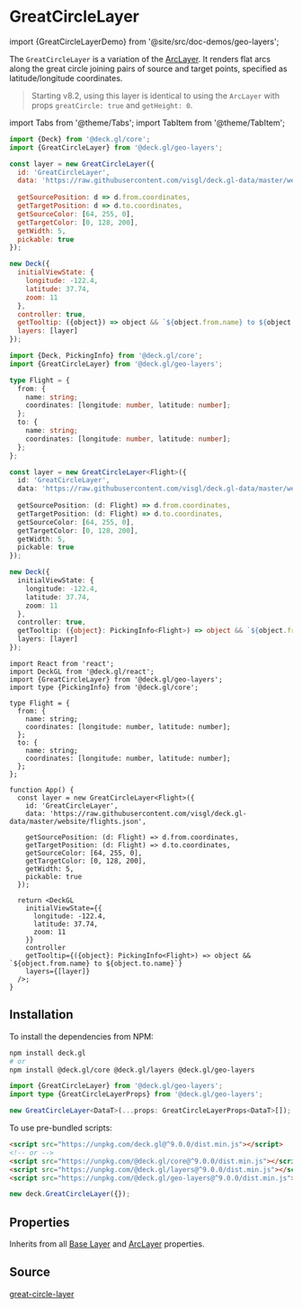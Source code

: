 # GreatCircleLayer

import {GreatCircleLayerDemo} from '@site/src/doc-demos/geo-layers';

<GreatCircleLayerDemo />

The `GreatCircleLayer` is a variation of the [ArcLayer](../layers/arc-layer.md). It renders flat arcs along the great circle joining pairs of source and target points,
specified as latitude/longitude coordinates.

> Starting v8.2, using this layer is identical to using the `ArcLayer` with props `greatCircle: true` and `getHeight: 0`.


import Tabs from '@theme/Tabs';
import TabItem from '@theme/TabItem';

<Tabs groupId="language">
  <TabItem value="js" label="JavaScript">

```js
import {Deck} from '@deck.gl/core';
import {GreatCircleLayer} from '@deck.gl/geo-layers';

const layer = new GreatCircleLayer({
  id: 'GreatCircleLayer',
  data: 'https://raw.githubusercontent.com/visgl/deck.gl-data/master/website/flights.json',
  
  getSourcePosition: d => d.from.coordinates,
  getTargetPosition: d => d.to.coordinates,
  getSourceColor: [64, 255, 0],
  getTargetColor: [0, 128, 200],
  getWidth: 5,
  pickable: true
});

new Deck({
  initialViewState: {
    longitude: -122.4,
    latitude: 37.74,
    zoom: 11
  },
  controller: true,
  getTooltip: ({object}) => object && `${object.from.name} to ${object.to.name}`,
  layers: [layer]
});
```

  </TabItem>
  <TabItem value="ts" label="TypeScript">

```ts
import {Deck, PickingInfo} from '@deck.gl/core';
import {GreatCircleLayer} from '@deck.gl/geo-layers';

type Flight = {
  from: {
    name: string;
    coordinates: [longitude: number, latitude: number];
  };
  to: {
    name: string;
    coordinates: [longitude: number, latitude: number];
  };
};

const layer = new GreatCircleLayer<Flight>({
  id: 'GreatCircleLayer',
  data: 'https://raw.githubusercontent.com/visgl/deck.gl-data/master/website/flights.json',
  
  getSourcePosition: (d: Flight) => d.from.coordinates,
  getTargetPosition: (d: Flight) => d.to.coordinates,
  getSourceColor: [64, 255, 0],
  getTargetColor: [0, 128, 200],
  getWidth: 5,
  pickable: true
});

new Deck({
  initialViewState: {
    longitude: -122.4,
    latitude: 37.74,
    zoom: 11
  },
  controller: true,
  getTooltip: ({object}: PickingInfo<Flight>) => object && `${object.from.name} to ${object.to.name}`,
  layers: [layer]
});
```

  </TabItem>
  <TabItem value="react" label="React">

```tsx
import React from 'react';
import DeckGL from '@deck.gl/react';
import {GreatCircleLayer} from '@deck.gl/geo-layers';
import type {PickingInfo} from '@deck.gl/core';

type Flight = {
  from: {
    name: string;
    coordinates: [longitude: number, latitude: number];
  };
  to: {
    name: string;
    coordinates: [longitude: number, latitude: number];
  };
};

function App() {
  const layer = new GreatCircleLayer<Flight>({
    id: 'GreatCircleLayer',
    data: 'https://raw.githubusercontent.com/visgl/deck.gl-data/master/website/flights.json',
    
    getSourcePosition: (d: Flight) => d.from.coordinates,
    getTargetPosition: (d: Flight) => d.to.coordinates,
    getSourceColor: [64, 255, 0],
    getTargetColor: [0, 128, 200],
    getWidth: 5,
    pickable: true
  });

  return <DeckGL
    initialViewState={{
      longitude: -122.4,
      latitude: 37.74,
      zoom: 11
    }}
    controller
    getTooltip={({object}: PickingInfo<Flight>) => object && `${object.from.name} to ${object.to.name}`}
    layers={[layer]}
  />;
}
```

  </TabItem>
</Tabs>


## Installation

To install the dependencies from NPM:

```bash
npm install deck.gl
# or
npm install @deck.gl/core @deck.gl/layers @deck.gl/geo-layers
```

```ts
import {GreatCircleLayer} from '@deck.gl/geo-layers';
import type {GreatCircleLayerProps} from '@deck.gl/geo-layers';

new GreatCircleLayer<DataT>(...props: GreatCircleLayerProps<DataT>[]);
```

To use pre-bundled scripts:

```html
<script src="https://unpkg.com/deck.gl@^9.0.0/dist.min.js"></script>
<!-- or -->
<script src="https://unpkg.com/@deck.gl/core@^9.0.0/dist.min.js"></script>
<script src="https://unpkg.com/@deck.gl/layers@^9.0.0/dist.min.js"></script>
<script src="https://unpkg.com/@deck.gl/geo-layers@^9.0.0/dist.min.js"></script>
```

```js
new deck.GreatCircleLayer({});
```


## Properties

Inherits from all [Base Layer](../core/layer.md) and [ArcLayer](../layers/arc-layer.md) properties.

## Source

[great-circle-layer](https://github.com/visgl/deck.gl/tree/9.0-release/modules/geo-layers/src/great-circle-layer)
